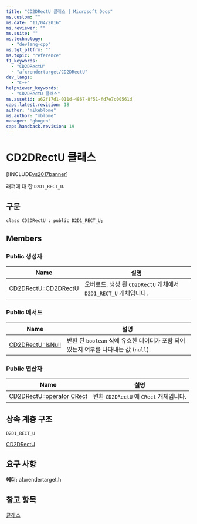 ```yaml
---
title: "CD2DRectU 클래스 | Microsoft Docs"
ms.custom: ""
ms.date: "11/04/2016"
ms.reviewer: ""
ms.suite: ""
ms.technology: 
  - "devlang-cpp"
ms.tgt_pltfrm: ""
ms.topic: "reference"
f1_keywords: 
  - "CD2DRectU"
  - "afxrendertarget/CD2DRectU"
dev_langs: 
  - "C++"
helpviewer_keywords: 
  - "CD2DRectU 클래스"
ms.assetid: a62f17d1-011d-4867-8f51-fd7e7c00561d
caps.latest.revision: 18
author: "mikeblome"
ms.author: "mblome"
manager: "ghogen"
caps.handback.revision: 19
---
```

# CD2DRectU 클래스
[!INCLUDE[vs2017banner](../../assembler/inline/includes/vs2017banner.md)]

래퍼에 대 한 `D2D1_RECT_U`.  
  
## 구문  
  
```  
class CD2DRectU : public D2D1_RECT_U;  
```  
  
## Members  
  
### Public 생성자  
  
|Name|설명|  
|----------|--------|  
|[CD2DRectU::CD2DRectU](../Topic/CD2DRectU::CD2DRectU.md)|오버로드.  생성 된 `CD2DRectU` 개체에서 `D2D1_RECT_U` 개체입니다.|  
  
### Public 메서드  
  
|Name|설명|  
|----------|--------|  
|[CD2DRectU::IsNull](../Topic/CD2DRectU::IsNull.md)|반환 된 `boolean` 식에 유효한 데이터가 포함 되어 있는지 여부를 나타내는 값 \(`null`\).|  
  
### Public 연산자  
  
|Name|설명|  
|----------|--------|  
|[CD2DRectU::operator CRect](../Topic/CD2DRectU::operator%20CRect.md)|변환 `CD2DRectU` 에 `CRect` 개체입니다.|  
  
## 상속 계층 구조  
 `D2D1_RECT_U`  
  
 [CD2DRectU](../../mfc/reference/cd2drectu-class.md)  
  
## 요구 사항  
 **헤더:** afxrendertarget.h  
  
## 참고 항목  
 [클래스](../../mfc/reference/mfc-classes.md)